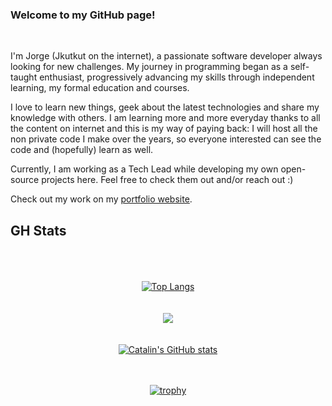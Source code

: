 ### Welcome to my GitHub page!

<br>

I'm Jorge (Jkutkut on the internet), a passionate software developer always looking for new challenges. My journey in programming began as a self-taught enthusiast, progressively advancing my skills through independent learning, my formal education and courses.

I love to learn new things, geek about the latest technologies and share my knowledge with others. I am learning more and more everyday thanks to all the content on internet and this is my way of paying back: I will host all the non private code I make over the years, so everyone interested can see the code and (hopefully) learn as well.

Currently, I am working as a Tech Lead while developing my own open-source projects here. Feel free to check them out and/or reach out :)

Check out my work on my [portfolio website](https://jkutkut.memoriadeelefante.com/).

## GH Stats

<div style="text-align:center">

<!--
[![jre-gonz's 42 stats](https://badge42.vercel.app/api/v2/cl1mdj8k9006109l506v3krpv/stats?cursusId=21&coalitionId=64)](https://github.com/JaeSeoKim/badge42)
-->

<br>
  
<br>
  
<br>

<a href="https://github.com/anuraghazra/github-readme-stats">
  <img align="center" src="https://github-readme-stats.vercel.app/api/top-langs/?username=jkutkut&hide=HTML,G-code,scss,css,objective-c,roff,tex,makefile&theme=radical&langs_count=8" alt="Top Langs"/>
</a>

<br>
  
<br>
  
<br>
<a href="https://github.com/DenverCoder1/github-readme-streak-stats"><img src="https://github-readme-streak-stats.herokuapp.com/?user=jkutkut&theme=radical&sideNums=facc15&sideLabels=facc15&dates=facc15&hide_border=true" /></a>
  
<br>
  
<br>
  
<br>

<a href="https://github.com/anuraghazra/github-readme-stats">
  <img align="center" src="https://github-readme-stats.vercel.app/api?username=jkutkut&theme=radical&show_icons=true&hide=stars,prs" alt="Catalin's GitHub stats"/>
</a>

<br>

<br>

<br>

[![trophy](https://github-profile-trophy.vercel.app/?username=jkutkut&theme=onedark)](https://github.com/ryo-ma/github-profile-trophy)

</div>
